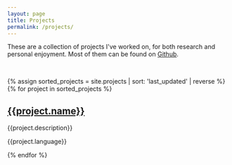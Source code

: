 ```yaml
---
layout: page
title: Projects
permalink: /projects/
---
```


These are a collection of projects I've worked on, for both research and personal enjoyment. Most of them can be found on [Github](https://github.com/dlshriver).

<br/>

{% assign sorted_projects = site.projects | sort: 'last_updated' | reverse %}
{% for project in sorted_projects %}
<div class="project lang-{{project.language}}">
<div class="project-title"><a href="{{project.homepage}}"><h2>{{project.name}}</h2></a></div>
<p class="project-desc">{{project.description}}</p>
<p class="project-lang">{{project.language}}</p>
</div>
{% endfor %}
